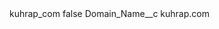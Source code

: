 <?xml version="1.0" encoding="UTF-8"?>
<CustomMetadata xmlns="http://soap.sforce.com/2006/04/metadata" xmlns:xsi="http://www.w3.org/2001/XMLSchema-instance" xmlns:xsd="http://www.w3.org/2001/XMLSchema">
    <label>kuhrap_com</label>
    <protected>false</protected>
    <values>
        <field>Domain_Name__c</field>
        <value xsi:type="xsd:string">kuhrap.com</value>
    </values>
</CustomMetadata>
